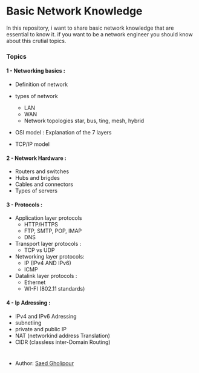 # Basic Network Knowledge
In this repository, i want to share basic network knowledge that are essential to know it. if you want to be a network engineer you should know about this crutial topics.
### Topics

#### 1 - Networking basics :
   - Definition of network
   - types of network
       - LAN
       - WAN
     - Network topologies
       star, bus, ting, mesh, hybrid

  - OSI model : Explanation of the 7 layers
  - TCP/IP model

#### 2 - Network Hardware :
   - Routers and switches
   - Hubs and brigdes
   - Cables and connectors
   - Types of servers

#### 3 - Protocols :
   - Application layer protocols
       - HTTP/HTTPS
       - FTP, SMTP, POP, IMAP
       - DNS
   - Transport layer protocols :
       - TCP vs UDP
   - Networking layer protocols:
       - IP (IPv4 AND IPv6)
       - ICMP
   - Datalink layer protocols :
       - Ethernet
       - WI-FI (802.11 standards)
#### 4 - Ip Adressing :
  - IPv4 and IPv6 Adressing
  - subnetiing
  - private and public IP
  - NAT (networkind address Translation)
  - CIDR (classless inter-Domain Routing)


#
- Author: [Saed Gholipour](https://github.com/saed-gpr)
